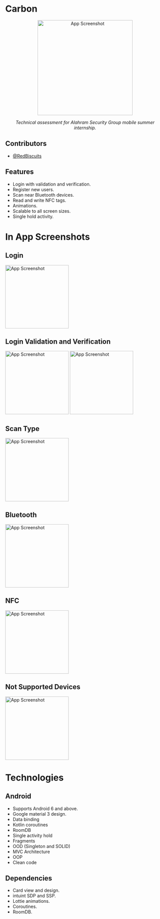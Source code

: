 # Carbon

<p align="center">
<img src="carbon_gif_logo.gif" alt="App Screenshot" width="300"/>
 </em>
 <p align="center"><em>Technical assessment for Alahram Security Group mobile summer internship. </em></p>
 </p>

## Contributors

- [@RedBiscuits](https://github.com/RedBiscuits)


## Features

- Login with validation and verification.
- Register new users.
- Scan near Bluetooth devices.
- Read and write NFC tags.
- Animations.
- Scalable to all screen sizes.
- Single hold activity.


# In App Screenshots
## Login

<img src="app/src/main/res/screenshots/login.png" alt="App Screenshot" width="200"/>
<!-- ![App Screenshot](app/src/main/res/screenshots/login.png) -->


## Login Validation and Verification

<img src="app/src/main/res/screenshots/username_required.png" alt="App Screenshot" width="200"/>
<!-- ![App Screenshot](app/src/main/res/screenshots/username_required.png) -->

<img src="app/src/main/res/screenshots/wrong_password.png" alt="App Screenshot" width="200"/>
<!-- ![App Screenshot](app/src/main/res/screenshots/wrong_password.png) -->

## Scan Type

<img src="app/src/main/res/screenshots/choose_scan.png" alt="App Screenshot" width="200"/>
<!-- ![App Screenshot](app/src/main/res/screenshots/choose_scan.png) -->

## Bluetooth

<img src="app/src/main/res/screenshots/scanned_devices.png" alt="App Screenshot" width="200"/>
<!-- ![App Screenshot](app/src/main/res/screenshots/scanned_devices.png) -->


## NFC

<img src="app/src/main/res/screenshots/nfc_scan.png" alt="App Screenshot" width="200"/>
<!-- ![App Screenshot](app/src/main/res/screenshots/nfc_scan.png) -->


## Not Supported Devices

<img src="app/src/main/res/screenshots/not_supported_device.png" alt="App Screenshot" width="200"/>
<!-- ![App Screenshot](app/src/main/res/screenshots/not_supported_device.png) -->





# Technologies
## Android
- Supports Android 6 and above.
- Google material 3 design.
- Data binding
- Kotlin coroutines
- RoomDB
- Single activity hold
- Fragments
- OOD (Singleton and SOLID)
- MVC Architecture
- OOP
- Clean code

## Dependencies
- Card view and design.
- intuint SDP and SSP.
- Lottie animations.
- Coroutines.
- RoomDB.

